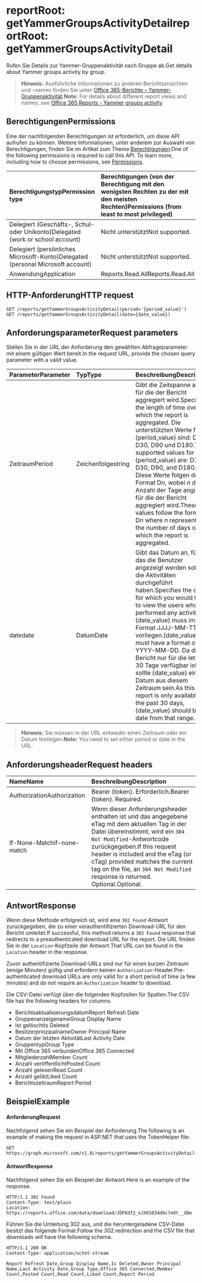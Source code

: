 # <a name="reportroot-getyammergroupsactivitydetail"></a><span data-ttu-id="7ed8c-101">reportRoot: getYammerGroupsActivityDetail</span><span class="sxs-lookup"><span data-stu-id="7ed8c-101">reportRoot: getYammerGroupsActivityDetail</span></span>

<span data-ttu-id="7ed8c-102">Rufen Sie Details zur Yammer-Gruppenaktivität nach Gruppe ab.</span><span class="sxs-lookup"><span data-stu-id="7ed8c-102">Get details about Yammer groups activity by group.</span></span>

> <span data-ttu-id="7ed8c-103">**Hinweis:** Ausführliche Informationen zu anderen Berichtsansichten und -namen finden Sie unter [Office 365-Berichte – Yammer-Gruppenaktivität]((https://support.office.com/client/Yammer-groups-activity-report-94dd92ec-ea73-43c6-b51f-2a11fd78aa31)).</span><span class="sxs-lookup"><span data-stu-id="7ed8c-103">**Note:** For details about different report views and names, see [Office 365 Reports - Yammer groups activity]((https://support.office.com/client/Yammer-groups-activity-report-94dd92ec-ea73-43c6-b51f-2a11fd78aa31)).</span></span>

## <a name="permissions"></a><span data-ttu-id="7ed8c-104">Berechtigungen</span><span class="sxs-lookup"><span data-stu-id="7ed8c-104">Permissions</span></span>

<span data-ttu-id="7ed8c-p101">Eine der nachfolgenden Berechtigungen ist erforderlich, um diese API aufrufen zu können. Weitere Informationen, unter anderem zur Auswahl von Berechtigungen, finden Sie im Artikel zum Thema [Berechtigungen](../../../concepts/permissions_reference.md).</span><span class="sxs-lookup"><span data-stu-id="7ed8c-p101">One of the following permissions is required to call this API. To learn more, including how to choose permissions, see [Permissions](../../../concepts/permissions_reference.md).</span></span>

| <span data-ttu-id="7ed8c-107">Berechtigungstyp</span><span class="sxs-lookup"><span data-stu-id="7ed8c-107">Permission type</span></span>                        | <span data-ttu-id="7ed8c-108">Berechtigungen (von der Berechtigung mit den wenigsten Rechten zu der mit den meisten Rechten)</span><span class="sxs-lookup"><span data-stu-id="7ed8c-108">Permissions (from least to most privileged)</span></span> |
| :------------------------------------- | :--------------------------------------- |
| <span data-ttu-id="7ed8c-109">Delegiert (Geschäfts-, Schul- oder Unikonto)</span><span class="sxs-lookup"><span data-stu-id="7ed8c-109">Delegated (work or school account)</span></span>     | <span data-ttu-id="7ed8c-110">Nicht unterstützt</span><span class="sxs-lookup"><span data-stu-id="7ed8c-110">Not supported.</span></span>                           |
| <span data-ttu-id="7ed8c-111">Delegiert (persönliches Microsoft-Konto)</span><span class="sxs-lookup"><span data-stu-id="7ed8c-111">Delegated (personal Microsoft account)</span></span> | <span data-ttu-id="7ed8c-112">Nicht unterstützt</span><span class="sxs-lookup"><span data-stu-id="7ed8c-112">Not supported.</span></span>                           |
| <span data-ttu-id="7ed8c-113">Anwendung</span><span class="sxs-lookup"><span data-stu-id="7ed8c-113">Application</span></span>                            | <span data-ttu-id="7ed8c-114">Reports.Read.All</span><span class="sxs-lookup"><span data-stu-id="7ed8c-114">Reports.Read.All</span></span>                         |

## <a name="http-request"></a><span data-ttu-id="7ed8c-115">HTTP-Anforderung</span><span class="sxs-lookup"><span data-stu-id="7ed8c-115">HTTP request</span></span>

<!-- { "blockType": "ignored" } --> 

```http
GET /reports/getYammerGroupsActivityDetail(period='{period_value}')
GET /reports/getYammerGroupsActivityDetail(date={date_value})
```

## <a name="request-parameters"></a><span data-ttu-id="7ed8c-116">Anforderungsparameter</span><span class="sxs-lookup"><span data-stu-id="7ed8c-116">Request parameters</span></span>

<span data-ttu-id="7ed8c-117">Stellen Sie in der URL der Anforderung den gewählten Abfrageparameter mit einem gültigen Wert bereit.</span><span class="sxs-lookup"><span data-stu-id="7ed8c-117">In the request URL, provide the chosen query parameter with a valid value.</span></span>

| <span data-ttu-id="7ed8c-118">Parameter</span><span class="sxs-lookup"><span data-stu-id="7ed8c-118">Parameter</span></span> | <span data-ttu-id="7ed8c-119">Typ</span><span class="sxs-lookup"><span data-stu-id="7ed8c-119">Type</span></span>   | <span data-ttu-id="7ed8c-120">Beschreibung</span><span class="sxs-lookup"><span data-stu-id="7ed8c-120">Description</span></span>                              |
| :-------- | :----- | :--------------------------------------- |
| <span data-ttu-id="7ed8c-121">Zeitraum</span><span class="sxs-lookup"><span data-stu-id="7ed8c-121">Period</span></span>    | <span data-ttu-id="7ed8c-122">Zeichenfolge</span><span class="sxs-lookup"><span data-stu-id="7ed8c-122">string</span></span> | <span data-ttu-id="7ed8c-123">Gibt die Zeitspanne an, für die der Bericht aggregiert wird.</span><span class="sxs-lookup"><span data-stu-id="7ed8c-123">Specifies the length of time over which the report is aggregated.</span></span> <span data-ttu-id="7ed8c-124">Die unterstützten Werte für {period_value} sind: D7, D30, D90 und D180.</span><span class="sxs-lookup"><span data-stu-id="7ed8c-124">The supported values for {period_value} are: D7, D30, D90, and D180.</span></span> <span data-ttu-id="7ed8c-125">Diese Werte folgen dem Format D*n*, wobei *n* die Anzahl der Tage angibt, für die der Bericht aggregiert wird.</span><span class="sxs-lookup"><span data-stu-id="7ed8c-125">These values follow the format D*n* where *n* represents the number of days over which the report is aggregated.</span></span> |
| <span data-ttu-id="7ed8c-126">date</span><span class="sxs-lookup"><span data-stu-id="7ed8c-126">date</span></span>      | <span data-ttu-id="7ed8c-127">Datum</span><span class="sxs-lookup"><span data-stu-id="7ed8c-127">Date</span></span>   | <span data-ttu-id="7ed8c-128">Gibt das Datum an, für das die Benutzer angezeigt werden sollen, die Aktivitäten durchgeführt haben.</span><span class="sxs-lookup"><span data-stu-id="7ed8c-128">Specifies the date for which you would like to view the users who performed any activity.</span></span> <span data-ttu-id="7ed8c-129">{date_value} muss im Format JJJJ-MM-TT vorliegen.</span><span class="sxs-lookup"><span data-stu-id="7ed8c-129">{date_value} must have a format of YYYY-MM-DD.</span></span> <span data-ttu-id="7ed8c-130">Da dieser Bericht nur für die letzten 30 Tage verfügbar ist, sollte {date_value} ein Datum aus diesem Zeitraum sein.</span><span class="sxs-lookup"><span data-stu-id="7ed8c-130">As this report is only available for the past 30 days, {date_value} should be a date from that range.</span></span> |

> <span data-ttu-id="7ed8c-131">**Hinweis:** Sie müssen in der URL entweder einen Zeitraum oder ein Datum festlegen.</span><span class="sxs-lookup"><span data-stu-id="7ed8c-131">**Note:** You need to set either period or date in the URL.</span></span>

## <a name="request-headers"></a><span data-ttu-id="7ed8c-132">Anforderungsheader</span><span class="sxs-lookup"><span data-stu-id="7ed8c-132">Request headers</span></span>

| <span data-ttu-id="7ed8c-133">Name</span><span class="sxs-lookup"><span data-stu-id="7ed8c-133">Name</span></span>          | <span data-ttu-id="7ed8c-134">Beschreibung</span><span class="sxs-lookup"><span data-stu-id="7ed8c-134">Description</span></span>               |
| :------------ | :------------------------ |
| <span data-ttu-id="7ed8c-135">Authorization</span><span class="sxs-lookup"><span data-stu-id="7ed8c-135">Authorization</span></span> | <span data-ttu-id="7ed8c-p104">Bearer {token}. Erforderlich.</span><span class="sxs-lookup"><span data-stu-id="7ed8c-p104">Bearer {token}. Required.</span></span> |
| <span data-ttu-id="7ed8c-138">If-None-Match</span><span class="sxs-lookup"><span data-stu-id="7ed8c-138">if-none-match</span></span> | <span data-ttu-id="7ed8c-139">Wenn dieser Anforderungsheader enthalten ist und das angegebene eTag mit dem aktuellen Tag in der Datei übereinstimmt, wird ein `304 Not Modified`-Antwortcode zurückgegeben.</span><span class="sxs-lookup"><span data-stu-id="7ed8c-139">If this request header is included and the eTag (or cTag) provided matches the current tag on the file, an `304 Not Modified` response is returned.</span></span> <span data-ttu-id="7ed8c-140">Optional.</span><span class="sxs-lookup"><span data-stu-id="7ed8c-140">Optional.</span></span> |

## <a name="response"></a><span data-ttu-id="7ed8c-141">Antwort</span><span class="sxs-lookup"><span data-stu-id="7ed8c-141">Response</span></span>

<span data-ttu-id="7ed8c-142">Wenn diese Methode erfolgreich ist, wird eine `302 Found`-Antwort zurückgegeben, die zu einer vorauthentifizierten Download-URL für den Bericht umleitet.</span><span class="sxs-lookup"><span data-stu-id="7ed8c-142">If successful, this method returns a `302 Found` response that redirects to a preauthenticated download URL for the report.</span></span> <span data-ttu-id="7ed8c-143">Die URL finden Sie in der `Location`-Kopfzeile der Antwort.</span><span class="sxs-lookup"><span data-stu-id="7ed8c-143">That URL can be found in the `Location` header in the response.</span></span>

<span data-ttu-id="7ed8c-144">Zuvor authentifizierte Download-URLs sind nur für einen kurzen Zeitraum (einige Minuten) gültig und erfordern keinen `Authorization`-Header.</span><span class="sxs-lookup"><span data-stu-id="7ed8c-144">Pre-authenticated download URLs are only valid for a short period of time (a few minutes) and do not require an `Authorization` header to download.</span></span>

<span data-ttu-id="7ed8c-145">Die CSV-Datei verfügt über die folgenden Kopfzeilen für Spalten.</span><span class="sxs-lookup"><span data-stu-id="7ed8c-145">The CSV file has the following headers for columns.</span></span>

- <span data-ttu-id="7ed8c-146">Berichtsaktualisierungsdatum</span><span class="sxs-lookup"><span data-stu-id="7ed8c-146">Report Refresh Date</span></span>
- <span data-ttu-id="7ed8c-147">Gruppenanzeigename</span><span class="sxs-lookup"><span data-stu-id="7ed8c-147">Group Display Name</span></span>
- <span data-ttu-id="7ed8c-148">Ist gelöscht</span><span class="sxs-lookup"><span data-stu-id="7ed8c-148">Is Deleted</span></span>
- <span data-ttu-id="7ed8c-149">Besitzerprinzipalname</span><span class="sxs-lookup"><span data-stu-id="7ed8c-149">Owner Principal Name</span></span>
- <span data-ttu-id="7ed8c-150">Datum der letzten Aktivität</span><span class="sxs-lookup"><span data-stu-id="7ed8c-150">Last Activity Date</span></span>
- <span data-ttu-id="7ed8c-151">Gruppentyp</span><span class="sxs-lookup"><span data-stu-id="7ed8c-151">Group Type</span></span>
- <span data-ttu-id="7ed8c-152">Mit Office 365 verbunden</span><span class="sxs-lookup"><span data-stu-id="7ed8c-152">Office 365 Connected</span></span>
- <span data-ttu-id="7ed8c-153">Mitgliederzahl</span><span class="sxs-lookup"><span data-stu-id="7ed8c-153">Member Count</span></span>
- <span data-ttu-id="7ed8c-154">Anzahl veröffentlicht</span><span class="sxs-lookup"><span data-stu-id="7ed8c-154">Posted Count</span></span>
- <span data-ttu-id="7ed8c-155">Anzahl gelesen</span><span class="sxs-lookup"><span data-stu-id="7ed8c-155">Read Count</span></span>
- <span data-ttu-id="7ed8c-156">Anzahl gelikt</span><span class="sxs-lookup"><span data-stu-id="7ed8c-156">Liked Count</span></span>
- <span data-ttu-id="7ed8c-157">Berichtszeitraum</span><span class="sxs-lookup"><span data-stu-id="7ed8c-157">Report Period</span></span>

## <a name="example"></a><span data-ttu-id="7ed8c-158">Beispiel</span><span class="sxs-lookup"><span data-stu-id="7ed8c-158">Example</span></span>

#### <a name="request"></a><span data-ttu-id="7ed8c-159">Anforderung</span><span class="sxs-lookup"><span data-stu-id="7ed8c-159">Request</span></span>

<span data-ttu-id="7ed8c-160">Nachfolgend sehen Sie ein Beispiel der Anforderung.</span><span class="sxs-lookup"><span data-stu-id="7ed8c-160">The following is an example of making the request in ASP.NET that uses the TokenHelper file:</span></span>

<!-- {
  "blockType": "request",
  "name": "reportroot_getyammergroupsactivityuserdetail"
}-->

```http
GET https://graph.microsoft.com/v1.0/reports/getYammerGroupsActivityDetail(period='D7')
```

#### <a name="response"></a><span data-ttu-id="7ed8c-161">Antwort</span><span class="sxs-lookup"><span data-stu-id="7ed8c-161">Response</span></span>

<span data-ttu-id="7ed8c-162">Nachfolgend sehen Sie ein Beispiel der Antwort.</span><span class="sxs-lookup"><span data-stu-id="7ed8c-162">Here is an example of the response.</span></span>

<!-- { "blockType": "ignored" } --> 

```http
HTTP/1.1 302 Found
Content-Type: text/plain
Location: https://reports.office.com/data/download/JDFKdf2_eJXKS034dbc7e0t__XDe
```

<span data-ttu-id="7ed8c-163">Führen Sie die Umleitung 302 aus, und die heruntergeladene CSV-Datei besitzt das folgende Format.</span><span class="sxs-lookup"><span data-stu-id="7ed8c-163">Follow the 302 redirection and the CSV file that downloads will have the following schema.</span></span>

<!-- {
  "blockType": "response",
  "truncated": true,
  "@odata.type": "stream"
} -->

```http
HTTP/1.1 200 OK
Content-Type: application/octet-stream

Report Refresh Date,Group Display Name,Is Deleted,Owner Principal Name,Last Activity Date,Group Type,Office 365 Connected,Member Count,Posted Count,Read Count,Liked Count,Report Period
```

